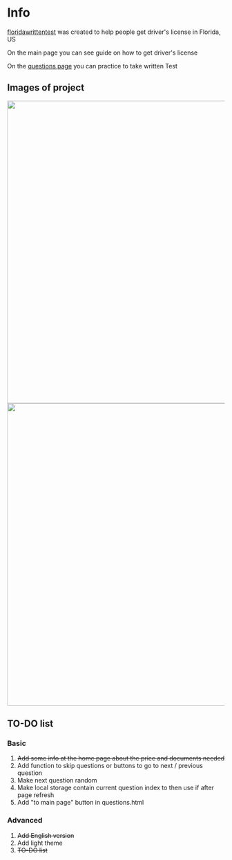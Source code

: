 # Info

[floridawrittentest](https://kharitonov-egor.github.io/floridawrittentest.xyz/) was created to help people get driver's license in Florida, US

On the main page you can see guide on how to get driver's license

On the [questions page](https://floridawrittentest.xyz/questions.html) you can practice to take written Test

## Images of project

<img src="https://user-images.githubusercontent.com/81391756/207892251-2cde93ee-b850-41a6-add1-8a8a55906c28.png" width=700>
<img src="https://user-images.githubusercontent.com/81391756/207891588-83a2aba0-29bc-4056-bcb1-3521915e0d7f.png" width=700>

## TO-DO list

### Basic

1. ~~Add some info at the home page about the price and documents needed~~
2. Add function to skip questions or buttons to go to next / previous question
3. Make next question random
4. Make local storage contain current question index to then use if after page refresh
5. Add "to main page" button in questions.html

### Advanced

1. ~~Add English version~~
2. Add light theme
3. ~~TO-DO list~~
